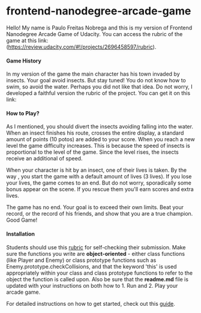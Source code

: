 # frontend-nanodegree-arcade-game
Hello! My name is Paulo Freitas Nobrega and this is my version of Frontend Nanodegree Arcade Game of Udacity. You can access the rubric of the game at this link: (https://review.udacity.com/#!/projects/2696458597/rubric).

#### Game History
In my version of the game the main character has his town invaded by insects. Your goal avoid insects. But stay tuned! You do not know how to swim, so avoid the water. Perhaps you did not like that idea. Do not worry, I developed a faithful version the rubric of the project. You can get it on this link:

#### How to Play?
As I mentioned, you should divert the insects avoiding falling into the water. When an insect finishes his route, crosses the entire display, a standard amount of points (10 potos) are added to your score. When you reach a new level the game difficulty increases. This is because the speed of insects is proportional to the level of the game. Since the level rises, the insects receive an additional of speed.

When your character is hit by an insect, one of their lives is taken. By the way , you start the game with a default amount of lives (3 lives). If you lose your lives, the game comes to an end. But do not worry, sporadically some bonus appear on the scene. If you rescue them you'll earn scores and extra lives.

The game has no end. Your goal is to exceed their own limits. Beat your record, or the record of his friends, and show that you are a true champion. Good Game!

#### Installation


Students should use this [rubric](https://review.udacity.com/#!/projects/2696458597/rubric) for self-checking their submission. Make sure the functions you write are **object-oriented** - either class functions (like Player and Enemy) or class prototype functions such as Enemy.prototype.checkCollisions, and that the keyword 'this' is used appropriately within your class and class prototype functions to refer to the object the function is called upon. Also be sure that the **readme.md** file is updated with your instructions on both how to 1. Run and 2. Play your arcade game.

For detailed instructions on how to get started, check out this [guide](https://docs.google.com/document/d/1v01aScPjSWCCWQLIpFqvg3-vXLH2e8_SZQKC8jNO0Dc/pub?embedded=true).
